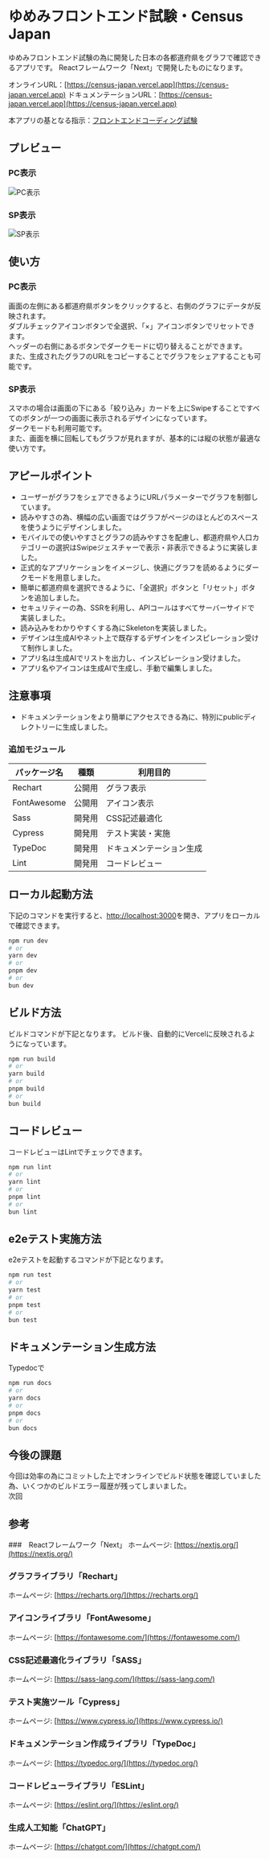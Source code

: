 # ゆめみフロントエンド試験・Census Japan
ゆめみフロントエンド試験の為に開発した日本の各都道府県をグラフで確認できるアプリです。
Reactフレームワーク「Next」で開発したものになります。

オンラインURL：[https://census-japan.vercel.app](https://census-japan.vercel.app)
ドキュメンテーションURL：[https://census-japan.vercel.app](https://census-japan.vercel.app)

本アプリの基となる指示：[フロントエンドコーディング試験](https://yumemi.notion.site/0e9ef27b55704d7882aab55cc86c999d)

## プレビュー

### PC表示
![PC表示](https://github.com/clemgournay/census-japan/raw/main/readme/PC.gif "PC表示")

### SP表示
![SP表示](https://github.com/clemgournay/census-japan/raw/main/readme/SP.gif "SP表示")


## 使い方
### PC表示
画面の左側にある都道府県ボタンをクリックすると、右側のグラフにデータが反映されます。<br />
ダブルチェックアイコンボタンで全選択、「×」アイコンボタンでリセットできます。<br />
ヘッダーの右側にあるボタンでダークモードに切り替えることができます。<br />
また、生成されたグラフのURLをコピーすることでグラフをシェアすることも可能です。

### SP表示
スマホの場合は画面の下にある「絞り込み」カードを上にSwipeすることですべてのボタンが一つの画面に表示されるデザインになっています。<br />
ダークモードも利用可能です。<br />
また、画面を横に回転してもグラフが見れますが、基本的には縦の状態が最適な使い方です。

## アピールポイント
- ユーザーがグラフをシェアできるようにURLパラメーターでグラフを制御しています。
- 読みやすさの為、横幅の広い画面ではグラフがページのほとんどのスペースを使うようにデザインしました。
- モバイルでの使いやすさとグラフの読みやすさを配慮し、都道府県や人口カテゴリーの選択はSwipeジェスチャーで表示・非表示できるように実装しました。
- 正式的なアプリケーションをイメージし、快適にグラフを読めるようにダークモードを用意しました。
- 簡単に都道府県を選択できるように、「全選択」ボタンと「リセット」ボタンを追加しました。
- セキュリティーの為、SSRを利用し、APIコールはすべてサーバーサイドで実装しました。
- 読み込みをわかりやすくする為にSkeletonを実装しました。
- デザインは生成AIやネット上で既存するデザインをインスピレーション受けて制作しました。
- アプリ名は生成AIでリストを出力し、インスピレーション受けました。
- アプリ名やアイコンは生成AIで生成し、手動で編集しました。

## 注意事項
- ドキュメンテーションをより簡単にアクセスできる為に、特別にpublicディレクトリーに生成しました。

### 追加モジュール
| パッケージ名   |      種類     |         利用目的        |
| ------------- | ------------- | ---------------------  |
| Rechart       |      公開用    |     グラフ表示         | 
| FontAwesome   |      公開用    |     アイコン表示       | 
| Sass          |     開発用     |    CSS記述最適化       | 
| Cypress       |    開発用      |  テスト実装・実施       | 
| TypeDoc       |    開発用      | ドキュメンテーション生成 | 
| Lint          |    開発用      |      コードレビュー     | 

## ローカル起動方法
下記のコマンドを実行すると、[http://localhost:3000](http://localhost:3000)を開き、アプリをローカルで確認できます。
```bash
npm run dev
# or
yarn dev
# or
pnpm dev
# or
bun dev
```

## ビルド方法
ビルドコマンドが下記となります。
ビルド後、自動的にVercelに反映されるようになっています。
```bash
npm run build
# or
yarn build
# or
pnpm build
# or
bun build
```

## コードレビュー
コードレビューはLintでチェックできます。
```bash
npm run lint
# or
yarn lint
# or
pnpm lint
# or
bun lint
```

## e2eテスト実施方法
e2eテストを起動するコマンドが下記となります。
```bash
npm run test
# or
yarn test
# or
pnpm test
# or
bun test
```

## ドキュメンテーション生成方法
Typedocで
```bash
npm run docs
# or
yarn docs
# or
pnpm docs
# or
bun docs
```

## 今後の課題
今回は効率の為にコミットした上でオンラインでビルド状態を確認していました為、いくつかのビルドエラー履歴が残ってしまいました。<br>
次回

## 参考

###　Reactフレームワーク「Next」
ホームページ: [https://nextjs.org/](https://nextjs.org/)

### グラフライブラリ「Rechart」
ホームページ: [https://recharts.org/](https://recharts.org/)

### アイコンライブラリ「FontAwesome」
ホームページ: [https://fontawesome.com/](https://fontawesome.com/)

### CSS記述最適化ライブラリ「SASS」
ホームページ: [https://sass-lang.com/](https://sass-lang.com/)

### テスト実施ツール「Cypress」
ホームページ: [https://www.cypress.io/](https://www.cypress.io/)

### ドキュメンテーション作成ライブラリ「TypeDoc」
ホームページ: [https://typedoc.org/](https://typedoc.org/)

### コードレビューライブラリ「ESLint」
ホームページ: [https://eslint.org/](https://eslint.org/)

### 生成人工知能「ChatGPT」
ホームページ: [https://chatgpt.com/](https://chatgpt.com/)